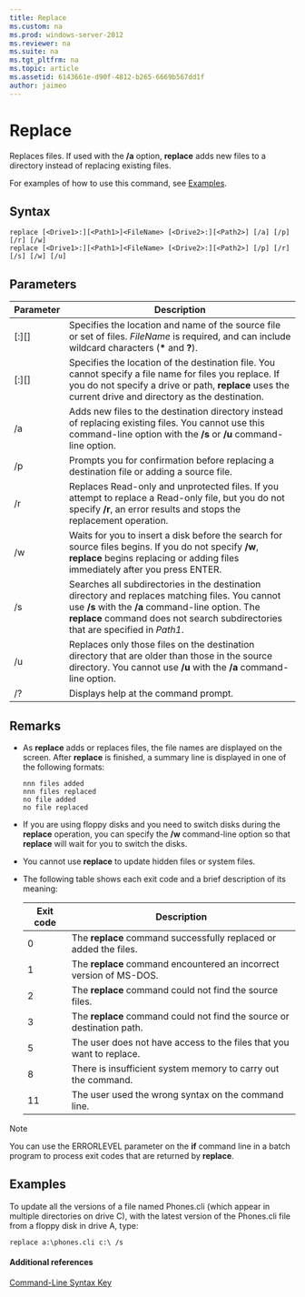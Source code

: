 ```yaml
---
title: Replace
ms.custom: na
ms.prod: windows-server-2012
ms.reviewer: na
ms.suite: na
ms.tgt_pltfrm: na
ms.topic: article
ms.assetid: 6143661e-d90f-4812-b265-6669b567dd1f
author: jaimeo
---
```

# Replace
Replaces files. If used with the **\/a** option, **replace** adds new files to a directory instead of replacing existing files.  
  
For examples of how to use this command, see [Examples](#BKMK_examples).  
  
## Syntax  
  
```  
replace [<Drive1>:][<Path1>]<FileName> [<Drive2>:][<Path2>] [/a] [/p] [/r] [/w]   
replace [<Drive1>:][<Path1>]<FileName> [<Drive2>:][<Path2>] [/p] [/r] [/s] [/w] [/u]   
```  
  
## Parameters  
  
|Parameter|Description|  
|-------------|---------------|  
|\[<Drive1>:\]\[<Path1>\]<FileName>|Specifies the location and name of the source file or set of files. *FileName* is required, and can include wildcard characters \(**\*** and **?**\).|  
|\[<Drive2>:\]\[<Path2>\]|Specifies the location of the destination file. You cannot specify a file name for files you replace. If you do not specify a drive or path, **replace** uses the current drive and directory as the destination.|  
|\/a|Adds new files to the destination directory instead of replacing existing files. You cannot use this command\-line option with the **\/s** or **\/u** command\-line option.|  
|\/p|Prompts you for confirmation before replacing a destination file or adding a source file.|  
|\/r|Replaces Read\-only and unprotected files. If you attempt to replace a Read\-only file, but you do not specify **\/r**, an error results and stops the replacement operation.|  
|\/w|Waits for you to insert a disk before the search for source files begins. If you do not specify **\/w**, **replace** begins replacing or adding files immediately after you press ENTER.|  
|\/s|Searches all subdirectories in the destination directory and replaces matching files. You cannot use **\/s** with the **\/a** command\-line option. The **replace** command does not search subdirectories that are specified in *Path1*.|  
|\/u|Replaces only those files on the destination directory that are older than those in the source directory. You cannot use **\/u** with the **\/a** command\-line option.|  
|\/?|Displays help at the command prompt.|  
  
## Remarks  
  
-   As **replace** adds or replaces files, the file names are displayed on the screen. After **replace** is finished, a summary line is displayed in one of the following formats:  
  
    ```  
    nnn files added  
    nnn files replaced  
    no file added  
    no file replaced  
    ```  
  
-   If you are using floppy disks and you need to switch disks during the **replace** operation, you can specify the **\/w** command\-line option so that **replace** will wait for you to switch the disks.  
  
-   You cannot use **replace** to update hidden files or system files.  
  
-   The following table shows each exit code and a brief description of its meaning:  
  
    |Exit code|Description|  
    |-------------|---------------|  
    |0|The **replace** command successfully replaced or added the files.|  
    |1|The **replace** command encountered an incorrect version of MS\-DOS.|  
    |2|The **replace** command could not find the source files.|  
    |3|The **replace** command could not find the source or destination path.|  
    |5|The user does not have access to the files that you want to replace.|  
    |8|There is insufficient system memory to carry out the command.|  
    |11|The user used the wrong syntax on the command line.|  
  
> [!NOTE]  
> You can use the ERRORLEVEL parameter on the **if** command line in a batch program to process exit codes that are returned by **replace**.  
  
## <a name="BKMK_examples"></a>Examples  
To update all the versions of a file named Phones.cli \(which appear in multiple directories on drive C\), with the latest version of the Phones.cli file from a floppy disk in drive A, type:  
  
`replace a:\phones.cli c:\ /s`  
  
#### Additional references  
[Command-Line Syntax Key](../Topic/Command-Line-Syntax-Key.md)  
  
